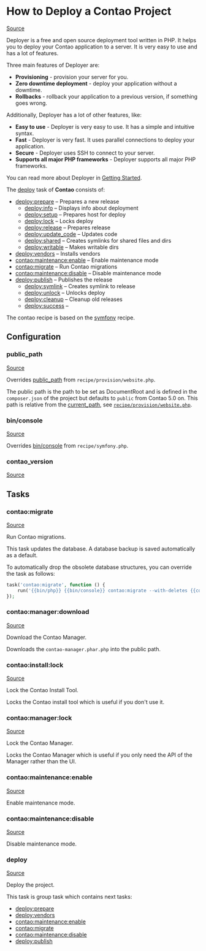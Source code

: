 <!-- DO NOT EDIT THIS FILE! -->
<!-- Instead edit recipe/contao.php -->
<!-- Then run bin/docgen -->

# How to Deploy a Contao Project

[Source](/recipe/contao.php)

Deployer is a free and open source deployment tool written in PHP. 
It helps you to deploy your Contao application to a server. 
It is very easy to use and has a lot of features. 

Three main features of Deployer are:
- **Provisioning** - provision your server for you.
- **Zero downtime deployment** - deploy your application without a downtime.
- **Rollbacks** - rollback your application to a previous version, if something goes wrong.

Additionally, Deployer has a lot of other features, like:
- **Easy to use** - Deployer is very easy to use. It has a simple and intuitive syntax.
- **Fast** - Deployer is very fast. It uses parallel connections to deploy your application.
- **Secure** - Deployer uses SSH to connect to your server.
- **Supports all major PHP frameworks** - Deployer supports all major PHP frameworks.

You can read more about Deployer in [Getting Started](/docs/getting-started.md).

The [deploy](#deploy) task of **Contao** consists of:
* [deploy:prepare](/docs/recipe/common.md#deployprepare) – Prepares a new release
  * [deploy:info](/docs/recipe/deploy/info.md#deployinfo) – Displays info about deployment
  * [deploy:setup](/docs/recipe/deploy/setup.md#deploysetup) – Prepares host for deploy
  * [deploy:lock](/docs/recipe/deploy/lock.md#deploylock) – Locks deploy
  * [deploy:release](/docs/recipe/deploy/release.md#deployrelease) – Prepares release
  * [deploy:update_code](/docs/recipe/deploy/update_code.md#deployupdate_code) – Updates code
  * [deploy:shared](/docs/recipe/deploy/shared.md#deployshared) – Creates symlinks for shared files and dirs
  * [deploy:writable](/docs/recipe/deploy/writable.md#deploywritable) – Makes writable dirs
* [deploy:vendors](/docs/recipe/deploy/vendors.md#deployvendors) – Installs vendors
* [contao:maintenance:enable](/docs/recipe/contao.md#contaomaintenanceenable) – Enable maintenance mode
* [contao:migrate](/docs/recipe/contao.md#contaomigrate) – Run Contao migrations
* [contao:maintenance:disable](/docs/recipe/contao.md#contaomaintenancedisable) – Disable maintenance mode
* [deploy:publish](/docs/recipe/common.md#deploypublish) – Publishes the release
  * [deploy:symlink](/docs/recipe/deploy/symlink.md#deploysymlink) – Creates symlink to release
  * [deploy:unlock](/docs/recipe/deploy/lock.md#deployunlock) – Unlocks deploy
  * [deploy:cleanup](/docs/recipe/deploy/cleanup.md#deploycleanup) – Cleanup old releases
  * [deploy:success](/docs/recipe/common.md#deploysuccess) – 


The contao recipe is based on the [symfony](/docs/recipe/symfony.md) recipe.

## Configuration
### public_path
[Source](https://github.com/deployphp/deployer/blob/master/recipe/contao.php#L11)

Overrides [public_path](/docs/recipe/provision/website.md#public_path) from `recipe/provision/website.php`.

The public path is the path to be set as DocumentRoot and is defined in the `composer.json` of the project
but defaults to `public` from Contao 5.0 on.
This path is relative from the [current_path](/docs/recipe/common.md#current_path), see [`recipe/provision/website.php`](/docs/recipe/provision/website.php#public_path).



### bin/console
[Source](https://github.com/deployphp/deployer/blob/master/recipe/contao.php#L29)

Overrides [bin/console](/docs/recipe/symfony.md#bin/console) from `recipe/symfony.php`.





### contao_version
[Source](https://github.com/deployphp/deployer/blob/master/recipe/contao.php#L33)






## Tasks

### contao:migrate
[Source](https://github.com/deployphp/deployer/blob/master/recipe/contao.php#L47)

Run Contao migrations.

This task updates the database. A database backup is saved automatically as a default.

To automatically drop the obsolete database structures, you can override the task as follows:

```php
task('contao:migrate', function () {
    run('{{bin/php}} {{bin/console}} contao:migrate --with-deletes {{console_options}}');
});
```


### contao:manager:download
[Source](https://github.com/deployphp/deployer/blob/master/recipe/contao.php#L53)

Download the Contao Manager.

Downloads the `contao-manager.phar.php` into the public path.


### contao:install:lock
[Source](https://github.com/deployphp/deployer/blob/master/recipe/contao.php#L59)

Lock the Contao Install Tool.

Locks the Contao install tool which is useful if you don't use it.


### contao:manager:lock
[Source](https://github.com/deployphp/deployer/blob/master/recipe/contao.php#L65)

Lock the Contao Manager.

Locks the Contao Manager which is useful if you only need the API of the Manager rather than the UI.


### contao:maintenance:enable
[Source](https://github.com/deployphp/deployer/blob/master/recipe/contao.php#L71)

Enable maintenance mode.




### contao:maintenance:disable
[Source](https://github.com/deployphp/deployer/blob/master/recipe/contao.php#L86)

Disable maintenance mode.




### deploy
[Source](https://github.com/deployphp/deployer/blob/master/recipe/contao.php#L98)

Deploy the project.




This task is group task which contains next tasks:
* [deploy:prepare](/docs/recipe/common.md#deployprepare)
* [deploy:vendors](/docs/recipe/deploy/vendors.md#deployvendors)
* [contao:maintenance:enable](/docs/recipe/contao.md#contaomaintenanceenable)
* [contao:migrate](/docs/recipe/contao.md#contaomigrate)
* [contao:maintenance:disable](/docs/recipe/contao.md#contaomaintenancedisable)
* [deploy:publish](/docs/recipe/common.md#deploypublish)


